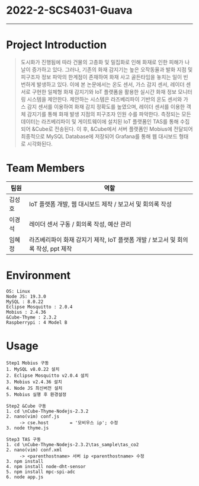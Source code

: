 # 2022-2-SCS4031-Guava

---

# Project Introduction
> 도시화가 진행됨에 따라 건물의 고층화 및 밀집화로 인해 화재로 인한 피해가 나날이 증가하고 있다. 그러나, 기존의 화재 감지기는 높은 오작동율과 발화 지점 및 피구조자 정보 파악의 한계점이 존재하여 화재 사고 골든타임을 놓치는 일이 빈번하게 발생하고 있다. 이에 본 논문에서는 온도 센서, 가스 감지 센서, 레이더 센서로 구현한 일체형 화재 감지기와 IoT 플랫폼을 활용한 실시간 화재 정보 모니터링 시스템을 제안한다. 제안하는 시스템은 라즈베리파이 기반의 온도 센서와 가스 감지 센서를 이용하여 화재 감지 정확도를 높였으며, 레이더 센서를 이용한 객체 감지기를 통해 화재 발생 지점의 피구조자 인원 수를 파악한다. 측정되는 모든 데이터는 라즈베리파이 및 게이트웨이에 설치된 IoT 플랫폼인 TAS를 통해 수집되어 &Cube로 전송된다. 이 후,  &Cube에서 서버 플랫폼인 Mobius에 전달되어 최종적으로 MySQL Database에 저장되어 Grafana를 통해 웹 대시보드 형태로 시각화된다. 

# Team Members
| 팀원 | 역할 |
| ------- | ------- |
| 김성호 | IoT 플랫폼 개발, 웹 대시보드 제작  / 보고서 및 회의록 작성|
| 이경석 | 레이더 센서 구동 / 회의록 작성, 예산 관리 |
| 임혜정 | 라즈베리파이 화재 감지기 제작, IoT 플랫폼 개발 / 보고서 및 회의록 작성, ppt 제작|


# Environment
```
OS: Linux
Node JS: 19.3.0
MySQL : 8.0.22
Eclipse Mosquitto : 2.0.4
Mobius : 2.4.36
&Cube-Thyme : 2.3.2
Raspberrypi : 4 Model B
```

# Usage
```
Step1 Mobius 구동
1. MySQL v8.0.22 설치
2. Eclipse Mosquitto v2.0.4 설치
3. Mobius v2.4.36 설치
4. Node JS 최신버전 설치
5. Mobius 실행 후 환경설정

Step2 &Cube 구동
1. cd \nCube-Thyme-Nodejs-2.3.2
2. nano(vim) conf.js
     -> cse.host        = '모비우스 ip'; 수정
3. node thyme.js

Step3 TAS 구동
1. cd \nCube-Thyme-Nodejs-2.3.2\tas_sample\tas_co2
2. nano(vim) conf.xml 
     -> <parenthostname> 서버 ip <parenthostname> 수정
3. npm install
4. npm install node-dht-sensor
5. npm install mpc-spi-adc
6. node app.js

```

